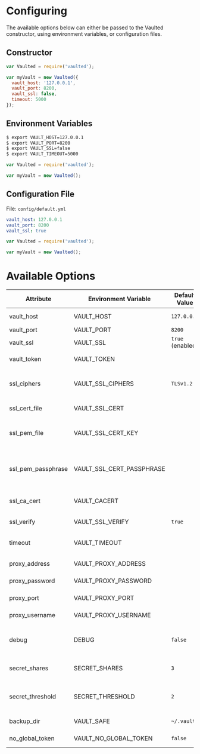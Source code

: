 # Configuring
The available options below can either be passed to the Vaulted constructor, using environment variables, or configuration files.

## Constructor
```javascript
var Vaulted = require('vaulted');

var myVault = new Vaulted({
  vault_host: '127.0.0.1',
  vault_port: 8200,
  vault_ssl: false,
  timeout: 5000
});
```

## Environment Variables
```bash
$ export VAULT_HOST=127.0.0.1
$ export VAULT_PORT=8200
$ export VAULT_SSL=false
$ export VAULT_TIMEOUT=5000
```

```javascript
var Vaulted = require('vaulted');

var myVault = new Vaulted();
```

## Configuration File
File: `config/default.yml`

```yaml
vault_host: 127.0.0.1
vault_port: 8200
vault_ssl: true
```

```javascript
var Vaulted = require('vaulted');

var myVault = new Vaulted();
```

# Available Options

Attribute | Environment Variable | Default Value | Description
--------- | -------------------- | ------------- | -----------
vault_host | VAULT_HOST | `127.0.0.1` | Vault server hostname
vault_port | VAULT_PORT | `8200` | Vault server port
vault_ssl | VAULT_SSL | `true` (enabled) | Use SSL?
vault_token | VAULT_TOKEN |  | Token to use to access the vault
ssl_ciphers | VAULT_SSL_CIPHERS | `TLSv1.2` | The ciphers that will be used when communicating with vault over ssl
ssl_cert_file | VAULT_SSL_CERT |  | Path to custom SSL cert file
ssl_pem_file | VAULT_SSL_CERT_KEY |  | Path of SSL cert PEM file to use with custom SSL verification
ssl_pem_passphrase | VAULT_SSL_CERT_PASSPHRASE |  | Passphrase associated SSL cert PEM file to use with custom SSL verification
ssl_ca_cert | VAULT_CACERT |  | CA cert path used for certification verification
ssl_verify | VAULT_SSL_VERIFY | `true` | validate SSL requests?
timeout | VAULT_TIMEOUT |  | milliseconds to wait for response headers
proxy_address | VAULT_PROXY_ADDRESS |  | HTTP Proxy server address
proxy_password | VAULT_PROXY_PASSWORD |  | HTTP Proxy user password
proxy_port | VAULT_PROXY_PORT |  | HTTP Proxy server port
proxy_username | VAULT_PROXY_USERNAME |  | HTTP Proxy server username
debug | DEBUG | `false` | Show verbose messages, network requests?
secret_shares | SECRET_SHARES | `3` | Number of shared secret keys to generate
secret_threshold | SECRET_THRESHOLD | `2` | Threshold at which to unseal vault (must be <= SECRET_SHARES)
backup_dir | VAULT_SAFE | `~/.vault` | Directory to backup keys
no_global_token | VAULT_NO_GLOBAL_TOKEN | `false` | Require token per API call
